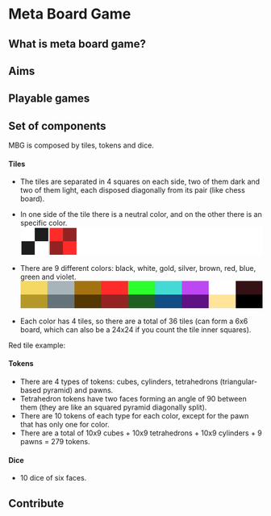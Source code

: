 # Meta Board Game
## What is meta board game?
## Aims
## Playable games
## Set of components

MBG is composed by tiles, tokens and dice.

#### Tiles

* The tiles are separated in 4 squares on each side,
two of them dark and two of them light,
each disposed diagonally from its pair (like chess board).
* In one side of the tile there is a neutral color,
and on the other there is an specific color.
![Red tile example](/base/tile.png)

* There are 9 different colors:
black, white, gold, silver, brown, red, blue, green and violet.
![Colors palette](/base/colors.jpg)

* Each color has 4 tiles,
so there are a total of 36 tiles
(can form a 6x6 board,
which can also be a 24x24 if you count the tile inner squares).

Red tile example:



#### Tokens

* There are 4 types of tokens:
cubes, cylinders, tetrahedrons (triangular-based pyramid) and pawns.
* Tetrahedron tokens have two faces forming an angle of 90 between them
(they are like an squared pyramid diagonally split).
* There are 10 tokens of each type for each color,
except for the pawn that has only one for color.
* There are a total of 10x9 cubes + 10x9 tetrahedrons +
10x9 cylinders + 9 pawns = 279 tokens.

#### Dice

* 10 dice of six faces.

## Contribute
